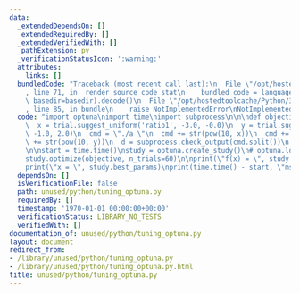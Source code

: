 ```yaml
---
data:
  _extendedDependsOn: []
  _extendedRequiredBy: []
  _extendedVerifiedWith: []
  _pathExtension: py
  _verificationStatusIcon: ':warning:'
  attributes:
    links: []
  bundledCode: "Traceback (most recent call last):\n  File \"/opt/hostedtoolcache/Python/3.8.6/x64/lib/python3.8/site-packages/onlinejudge_verify/documentation/build.py\"\
    , line 71, in _render_source_code_stat\n    bundled_code = language.bundle(stat.path,\
    \ basedir=basedir).decode()\n  File \"/opt/hostedtoolcache/Python/3.8.6/x64/lib/python3.8/site-packages/onlinejudge_verify/languages/python.py\"\
    , line 85, in bundle\n    raise NotImplementedError\nNotImplementedError\n"
  code: "import optuna\nimport time\nimport subprocess\n\n\ndef objective(trial):\n\
    \  x = trial.suggest_uniform('ratio1', -3.0, -0.0)\n  y = trial.suggest_uniform('ratio2',\
    \ -1.0, 2.0)\n  cmd = \"./a \"\n  cmd += str(pow(10, x))\n  cmd += \" \"\n  cmd\
    \ += str(pow(10, y))\n  d = subprocess.check_output(cmd.split())\n  return -float(d)\n\
    \n\nstart = time.time()\nstudy = optuna.create_study()\n# optuna.logging.disable_default_handler()\n\
    study.optimize(objective, n_trials=60)\n\nprint(\"f(x) = \", study.best_value)\n\
    print(\"x = \", study.best_params)\nprint(time.time() - start, \"ms\")\n"
  dependsOn: []
  isVerificationFile: false
  path: unused/python/tuning_optuna.py
  requiredBy: []
  timestamp: '1970-01-01 00:00:00+00:00'
  verificationStatus: LIBRARY_NO_TESTS
  verifiedWith: []
documentation_of: unused/python/tuning_optuna.py
layout: document
redirect_from:
- /library/unused/python/tuning_optuna.py
- /library/unused/python/tuning_optuna.py.html
title: unused/python/tuning_optuna.py
---
```

